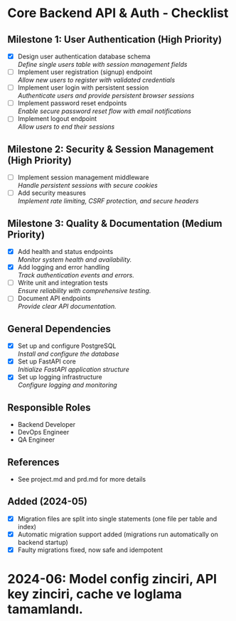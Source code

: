 # Core Backend API & Auth - Checklist

## Milestone 1: User Authentication (High Priority)
- [x] Design user authentication database schema  
  _Define single users table with session management fields_
- [ ] Implement user registration (signup) endpoint  
  _Allow new users to register with validated credentials_
- [ ] Implement user login with persistent session  
  _Authenticate users and provide persistent browser sessions_
- [ ] Implement password reset endpoints  
  _Enable secure password reset flow with email notifications_
- [ ] Implement logout endpoint  
  _Allow users to end their sessions_

## Milestone 2: Security & Session Management (High Priority)
- [ ] Implement session management middleware  
  _Handle persistent sessions with secure cookies_
- [ ] Add security measures  
  _Implement rate limiting, CSRF protection, and secure headers_

## Milestone 3: Quality & Documentation (Medium Priority)
- [x] Add health and status endpoints  
  _Monitor system health and availability._
- [x] Add logging and error handling  
  _Track authentication events and errors._
- [ ] Write unit and integration tests  
  _Ensure reliability with comprehensive testing._
- [ ] Document API endpoints  
  _Provide clear API documentation._

## General Dependencies
- [x] Set up and configure PostgreSQL  
  _Install and configure the database_
- [x] Set up FastAPI core  
  _Initialize FastAPI application structure_
- [x] Set up logging infrastructure  
  _Configure logging and monitoring_

## Responsible Roles
- Backend Developer
- DevOps Engineer
- QA Engineer

## References
- See project.md and prd.md for more details 

## Added (2024-05)
- [x] Migration files are split into single statements (one file per table and index)
- [x] Automatic migration support added (migrations run automatically on backend startup)
- [x] Faulty migrations fixed, now safe and idempotent 

# 2024-06: Model config zinciri, API key zinciri, cache ve loglama tamamlandı. 